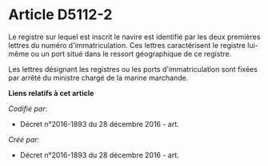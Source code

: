 # Article D5112-2

Le registre sur lequel est inscrit le navire est identifié par les deux premières lettres du numéro d'immatriculation. Ces
lettres caractérisent le registre lui-même ou un port situé dans le ressort géographique de ce registre.

Les lettres désignant les registres ou les ports d'immatriculation sont fixées par arrêté du ministre chargé de la marine
marchande.

**Liens relatifs à cet article**

_Codifié par_:

  - Décret n°2016-1893 du 28 décembre 2016 - art.

_Créé par_:

  - Décret n°2016-1893 du 28 décembre 2016 - art.
